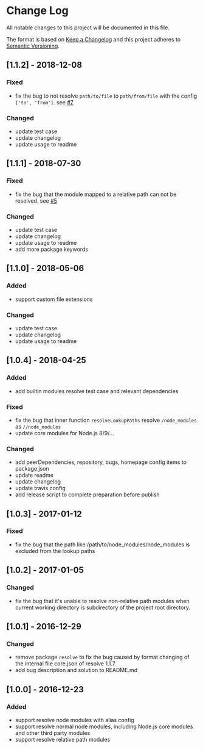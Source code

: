 # Change Log
All notable changes to this project will be documented in this file.

The format is based on [Keep a Changelog](http://keepachangelog.com/)
and this project adheres to [Semantic Versioning](http://semver.org/).

## [1.1.2] - 2018-12-08
### Fixed
- fix the bug to not resolve `path/to/file` to `path/from/file` with the config `['to', 'from']`. see [#7][issue7]

### Changed
- update test case
- update changelog
- update usage to readme


## [1.1.1] - 2018-07-30
### Fixed
- fix the bug that the module mapped to a relative path can not be resolved. see [#5][issue5]

### Changed
- update test case
- update changelog
- update usage to readme
- add more package keywords


## [1.1.0] - 2018-05-06
### Added
- support custom file extensions

### Changed
- update test case
- update changelog
- update usage to readme


## [1.0.4] - 2018-04-25
### Added
- add builtin modules resolve test case and relevant dependencies

### Fixed
- fix the bug that inner function `resolveLookupPaths` resolve `/node_modules` as `//node_modules`
- update core modules for Node.js 8/9/...

### Changed
- add peerDependencies, repository, bugs, homepage config items to package.json
- update readme
- update changelog
- update travis config
- add release script to complete preparation before publish


## [1.0.3] - 2017-01-12
### Fixed
- fix the bug that the path like /path/to/node_modules/node_modules is excluded from the lookup paths


## [1.0.2] - 2017-01-05
### Changed
- fix the bug that it's unable to resolve non-relative path modules when current working directory is subdirectory of the project root directory.


## [1.0.1] - 2016-12-29
### Changed
- remove package `resolve` to fix the bug caused by format changing of the internal file core.json of resolve 1.1.7
- add bug description and solution to README.md


## [1.0.0] - 2016-12-23
### Added
- support resolve node modules with alias config
- support resolve normal node modules, including Node.js core modules and other third party modules
- support resolve relative path modules

<!-- references -->
[issue5]: https://github.com/johvin/eslint-import-resolver-alias/issues/5
[issue7]: https://github.com/johvin/eslint-import-resolver-alias/issues/7